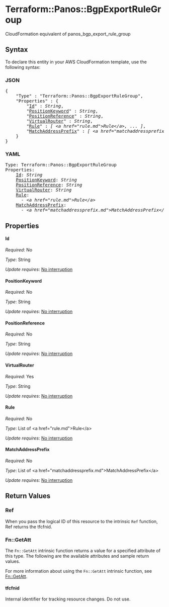 # Terraform::Panos::BgpExportRuleGroup

CloudFormation equivalent of panos_bgp_export_rule_group

## Syntax

To declare this entity in your AWS CloudFormation template, use the following syntax:

### JSON

<pre>
{
    "Type" : "Terraform::Panos::BgpExportRuleGroup",
    "Properties" : {
        "<a href="#id" title="Id">Id</a>" : <i>String</i>,
        "<a href="#positionkeyword" title="PositionKeyword">PositionKeyword</a>" : <i>String</i>,
        "<a href="#positionreference" title="PositionReference">PositionReference</a>" : <i>String</i>,
        "<a href="#virtualrouter" title="VirtualRouter">VirtualRouter</a>" : <i>String</i>,
        "<a href="#rule" title="Rule">Rule</a>" : <i>[ &lt;a href=&#34;rule.md&#34;&gt;Rule&lt;/a&gt;, ... ]</i>,
        "<a href="#matchaddressprefix" title="MatchAddressPrefix">MatchAddressPrefix</a>" : <i>[ &lt;a href=&#34;matchaddressprefix.md&#34;&gt;MatchAddressPrefix&lt;/a&gt;, ... ]</i>
    }
}
</pre>

### YAML

<pre>
Type: Terraform::Panos::BgpExportRuleGroup
Properties:
    <a href="#id" title="Id">Id</a>: <i>String</i>
    <a href="#positionkeyword" title="PositionKeyword">PositionKeyword</a>: <i>String</i>
    <a href="#positionreference" title="PositionReference">PositionReference</a>: <i>String</i>
    <a href="#virtualrouter" title="VirtualRouter">VirtualRouter</a>: <i>String</i>
    <a href="#rule" title="Rule">Rule</a>: <i>
      - &lt;a href=&#34;rule.md&#34;&gt;Rule&lt;/a&gt;</i>
    <a href="#matchaddressprefix" title="MatchAddressPrefix">MatchAddressPrefix</a>: <i>
      - &lt;a href=&#34;matchaddressprefix.md&#34;&gt;MatchAddressPrefix&lt;/a&gt;</i>
</pre>

## Properties

#### Id

_Required_: No

_Type_: String

_Update requires_: [No interruption](https://docs.aws.amazon.com/AWSCloudFormation/latest/UserGuide/using-cfn-updating-stacks-update-behaviors.html#update-no-interrupt)

#### PositionKeyword

_Required_: No

_Type_: String

_Update requires_: [No interruption](https://docs.aws.amazon.com/AWSCloudFormation/latest/UserGuide/using-cfn-updating-stacks-update-behaviors.html#update-no-interrupt)

#### PositionReference

_Required_: No

_Type_: String

_Update requires_: [No interruption](https://docs.aws.amazon.com/AWSCloudFormation/latest/UserGuide/using-cfn-updating-stacks-update-behaviors.html#update-no-interrupt)

#### VirtualRouter

_Required_: Yes

_Type_: String

_Update requires_: [No interruption](https://docs.aws.amazon.com/AWSCloudFormation/latest/UserGuide/using-cfn-updating-stacks-update-behaviors.html#update-no-interrupt)

#### Rule

_Required_: No

_Type_: List of &lt;a href=&#34;rule.md&#34;&gt;Rule&lt;/a&gt;

_Update requires_: [No interruption](https://docs.aws.amazon.com/AWSCloudFormation/latest/UserGuide/using-cfn-updating-stacks-update-behaviors.html#update-no-interrupt)

#### MatchAddressPrefix

_Required_: No

_Type_: List of &lt;a href=&#34;matchaddressprefix.md&#34;&gt;MatchAddressPrefix&lt;/a&gt;

_Update requires_: [No interruption](https://docs.aws.amazon.com/AWSCloudFormation/latest/UserGuide/using-cfn-updating-stacks-update-behaviors.html#update-no-interrupt)

## Return Values

### Ref

When you pass the logical ID of this resource to the intrinsic `Ref` function, Ref returns the tfcfnid.

### Fn::GetAtt

The `Fn::GetAtt` intrinsic function returns a value for a specified attribute of this type. The following are the available attributes and sample return values.

For more information about using the `Fn::GetAtt` intrinsic function, see [Fn::GetAtt](https://docs.aws.amazon.com/AWSCloudFormation/latest/UserGuide/intrinsic-function-reference-getatt.html).

#### tfcfnid

Internal identifier for tracking resource changes. Do not use.

